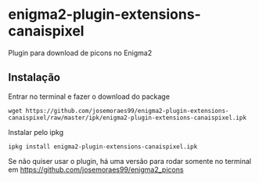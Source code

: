 # enigma2-plugin-extensions-canaispixel
Plugin para download de picons no Enigma2

## Instalação

Entrar no terminal e fazer o download do package
```
wget https://github.com/josemoraes99/enigma2-plugin-extensions-canaispixel/raw/master/ipk/enigma2-plugin-extensions-canaispixel.ipk
```
Instalar pelo ipkg
```
ipkg install enigma2-plugin-extensions-canaispixel.ipk
```

Se não quiser usar o plugin, há uma versão para rodar somente no terminal em
https://github.com/josemoraes99/enigma2_picons
